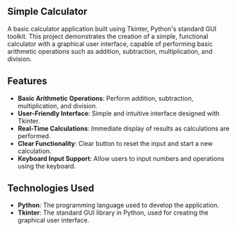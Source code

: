 ## Simple Calculator

A basic calculator application built using Tkinter, Python's standard GUI toolkit. This project demonstrates the creation of a simple, functional calculator with a graphical user interface, capable of performing basic arithmetic operations such as addition, subtraction, multiplication, and division.
## Features

* **Basic Arithmetic Operations**: Perform addition, subtraction, multiplication, and division.
* **User-Friendly Interface**: Simple and intuitive interface designed with Tkinter.
* **Real-Time Calculations**: Immediate display of results as calculations are performed.
* **Clear Functionality**: Clear button to reset the input and start a new calculation.
* **Keyboard Input Support**: Allow users to input numbers and operations using the keyboard.

## Technologies Used
* **Python**: The programming language used to develop the application.
* **Tkinter**: The standard GUI library in Python, used for creating the graphical user interface.


